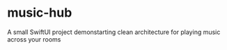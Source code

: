 # music-hub
A small SwiftUI project demonstarting clean architecture for playing music across your rooms
